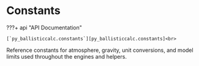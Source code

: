 # Constants

???+ api "API Documentation"

    [`py_ballisticcalc.constants`][py_ballisticcalc.constants]<br>

Reference constants for atmosphere, gravity, unit conversions, and model limits used throughout the engines and helpers.
